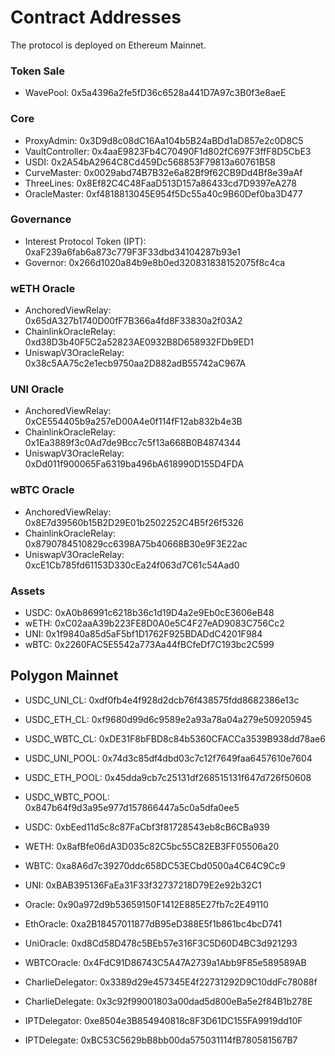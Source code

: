 # Contract Addresses
The protocol is deployed on Ethereum Mainnet.

### Token Sale
*    WavePool: 0x5a4396a2fe5fD36c6528a441D7A97c3B0f3e8aeE

### Core
*    ProxyAdmin: 0x3D9d8c08dC16Aa104b5B24aBDd1aD857e2c0D8C5
*    VaultController: 0x4aaE9823Fb4C70490F1d802fC697F3ffF8D5CbE3
*    USDI: 0x2A54bA2964C8Cd459Dc568853F79813a60761B58
*    CurveMaster: 0x0029abd74B7B32e6a82Bf9f62CB9Dd4Bf8e39aAf
*    ThreeLines: 0x8Ef82C4C48FaaD513D157a86433cd7D9397eA278
*    OracleMaster: 0xf4818813045E954f5Dc55a40c9B60Def0ba3D477

### Governance
*    Interest Protocol Token (IPT): 0xaF239a6fab6a873c779F3F33dbd34104287b93e1
*    Governor: 0x266d1020a84b9e8b0ed320831838152075f8c4ca     

### wETH Oracle
*    AnchoredViewRelay: 0x65dA327b1740D00fF7B366a4fd8F33830a2f03A2
*    ChainlinkOracleRelay: 0xd38D3b40F5C2a52823AE0932B8D658932FDb9ED1
*    UniswapV3OracleRelay: 0x38c5AA75c2e1ecb9750aa2D882adB55742aC967A
    
### UNI Oracle
*    AnchoredViewRelay: 0xCE554405b9a257eD00A4e0f114fF12ab832b4e3B
*    ChainlinkOracleRelay: 0x1Ea3889f3c0Ad7de9Bcc7c5f13a668B0B4874344
*    UniswapV3OracleRelay: 0xDd011f900065Fa6319ba496bA618990D155D4FDA

### wBTC Oracle
*    AnchoredViewRelay: 0x8E7d39560b15B2D29E01b2502252C4B5f26f5326
*    ChainlinkOracleRelay: 0x8790784510829cc6398A75b40668B30e9F3E22ac
*    UniswapV3OracleRelay: 0xcE1Cb785fd61153D330cEa24f063d7C61c54Aad0

### Assets
* USDC: 0xA0b86991c6218b36c1d19D4a2e9Eb0cE3606eB48
* wETH: 0xC02aaA39b223FE8D0A0e5C4F27eAD9083C756Cc2
* UNI: 0x1f9840a85d5aF5bf1D1762F925BDADdC4201F984
* wBTC: 0x2260FAC5E5542a773Aa44fBCfeDf7C193bc2C599


## Polygon Mainnet
*    USDC_UNI_CL: 0xdf0fb4e4f928d2dcb76f438575fdd8682386e13c
*    USDC_ETH_CL: 0xf9680d99d6c9589e2a93a78a04a279e509205945
*    USDC_WBTC_CL: 0xDE31F8bFBD8c84b5360CFACCa3539B938dd78ae6
*    USDC_UNI_POOL: 0x74d3c85df4dbd03c7c12f7649faa6457610e7604
*    USDC_ETH_POOL: 0x45dda9cb7c25131df268515131f647d726f50608
*    USDC_WBTC_POOL: 0x847b64f9d3a95e977d157866447a5c0a5dfa0ee5
*    USDC: 0xbEed11d5c8c87FaCbf3f81728543eb8cB6CBa939
*    WETH: 0x8afBfe06dA3D035c82C5bc55C82EB3FF05506a20
*    WBTC: 0xa8A6d7c39270ddc658DC53ECbd0500a4C64C9Cc9
*    UNI: 0xBAB395136FaEa31F33f32737218D79E2e92b32C1

*    Oracle: 0x90a972d9b53659150F1412E885E27fb7c2E49110
*    EthOracle: 0xa2B18457011877dB95eD388E5f1b861bc4bcD741
*    UniOracle: 0xd8Cd58D478c5BEb57e316F3C5D60D4BC3d921293
*    WBTCOracle: 0x4FdC91D86743C5A47A2739a1Abb9F85e589589AB
*    CharlieDelegator: 0x3389d29e457345E4f22731292D9C10ddFc78088f
*    CharlieDelegate: 0x3c92f99001803a00dad5d800eBa5e2f84B1b278E
*    IPTDelegator: 0xe8504e3B854940818c8F3D61DC155FA9919dd10F
*    IPTDelegate: 0xBC53C5629bB8bb00da575031114fB780581567B7

